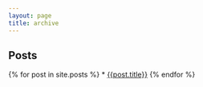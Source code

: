 ```yaml
---
layout: page
title: archive
---
```


## Posts

{% for post in site.posts %}
	* <a href="{{ post.url }}">{{post.title}}</a>
{% endfor %}
